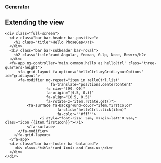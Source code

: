 ###  Generator
## Extending the view

    <div class="full-screen">
      <div class="bar bar-header bar-positive">
        <h1 class="title">Hello PhoneGap</h1>
      </div>
      <div class="bar bar-subheader bar-royal">
        <h2 class="title">and Angular, Yeoman, Gulp, Node, Bower</h2>
      </div>
      <fa-app ng-controller='main.common.hello as helloCtrl' class="three-quarters-height">    
          <fa-grid-layout fa-options="helloCtrl.myGridLayoutOptions" id="gridLayout">
          <fa-modifier ng-repeat="item in helloCtrl.list"
                         fa-translate="positions.centerContent"
                       fa-size="[90, 90]"
                       fa-origin="[0.5, 0.5]"
                       fa-align="[0.5, 0.5]"
                       fa-rotate-z="item.rotate.get()">
              <fa-surface fa-background-color="item.firstColor" 
                            fa-click="helloCtrl.click(item)" 
                            fa-color="'#fff'"> 
                    <i style="font-size: 3em; margin-left:0.8em;" class="icon {{item.firstIcon}}"></i>
              </fa-surface>
          </fa-modifier>
        </fa-grid-layout>
      </fa-app>
      <div class="bar bar-footer bar-balanced">
        <div class="title">and Ionic and Famo.us</div>
      </div>
    </div>